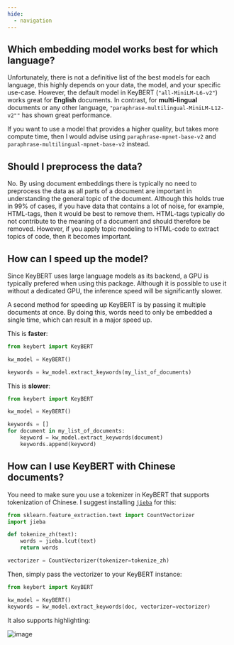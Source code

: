 ```yaml
---
hide:
  - navigation
---
```


## **Which embedding model works best for which language?**
Unfortunately, there is not a definitive list of the best models for each language, this highly depends
on your data, the model, and your specific use-case. However, the default model in KeyBERT
(`"all-MiniLM-L6-v2"`) works great for **English** documents. In contrast, for **multi-lingual**
documents or any other language, `"paraphrase-multilingual-MiniLM-L12-v2""` has shown great performance.

If you want to use a model that provides a higher quality, but takes more compute time, then I would advise using `paraphrase-mpnet-base-v2` and `paraphrase-multilingual-mpnet-base-v2` instead.


## **Should I preprocess the data?**
No. By using document embeddings there is typically no need to preprocess the data as all parts of a document
are important in understanding the general topic of the document. Although this holds true in 99% of cases, if you
have data that contains a lot of noise, for example, HTML-tags, then it would be best to remove them. HTML-tags
typically do not contribute to the meaning of a document and should therefore be removed. However, if you apply
topic modeling to HTML-code to extract topics of code, then it becomes important.


## **How can I speed up the model?**
Since KeyBERT uses large language models as its backend, a GPU is typically prefered when using this package.
Although it is possible to use it without a dedicated GPU, the inference speed will be significantly slower.

A second method for speeding up KeyBERT is by passing it multiple documents at once. By doing this, words
need to only be embedded a single time, which can result in a major speed up.

This is **faster**:

```python
from keybert import KeyBERT

kw_model = KeyBERT()

keywords = kw_model.extract_keywords(my_list_of_documents)
```

This is **slower**:

```python
from keybert import KeyBERT

kw_model = KeyBERT()

keywords = []
for document in my_list_of_documents:
    keyword = kw_model.extract_keywords(document)
    keywords.append(keyword)
```


## **How can I use KeyBERT with Chinese documents?**
You need to make sure you use a tokenizer in KeyBERT that supports tokenization of Chinese. I suggest installing [`jieba`](https://github.com/fxsjy/jieba) for this:

```python
from sklearn.feature_extraction.text import CountVectorizer
import jieba

def tokenize_zh(text):
    words = jieba.lcut(text)
    return words

vectorizer = CountVectorizer(tokenizer=tokenize_zh)
```

Then, simply pass the vectorizer to your KeyBERT instance:

```python
from keybert import KeyBERT

kw_model = KeyBERT()
keywords = kw_model.extract_keywords(doc, vectorizer=vectorizer)
```

It also supports highlighting:

![image](https://user-images.githubusercontent.com/25746895/179488649-3c66403c-9620-4e12-a7a8-c2fab26b18fc.png)
